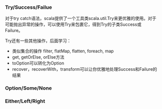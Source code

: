 ### Try/Success/Failue
对于try catch语法，scala提供了一个工具类scala.util.Try来更优雅的使用。对于可能抛出异常的操作，可以使用Try来包裹它，得到Try的子类Success或Failure。

Try还有一些其他操作，后面学习：
- 类似集合的操作 filter, flatMap, flatten, foreach, map
- get, getOrElse, orElse方法
- toOption可以转化为Option
- recover，recoverWith，transform可以让你优雅地处理Success和Failure的结果


### Option/Some/None

### Either/Left/Right
